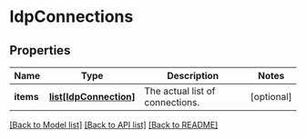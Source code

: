 # IdpConnections

## Properties
Name | Type | Description | Notes
------------ | ------------- | ------------- | -------------
**items** | [**list[IdpConnection]**](IdpConnection.md) | The actual list of connections. | [optional] 

[[Back to Model list]](../README.md#documentation-for-models) [[Back to API list]](../README.md#documentation-for-api-endpoints) [[Back to README]](../README.md)


